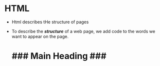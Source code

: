 # HTML

- Html  describes tHe structure of pages

- To describe the ***structure*** of a web page, we add code to the words we want to appear on the page.
 
  <h1> ### Main Heading ### </h1>
